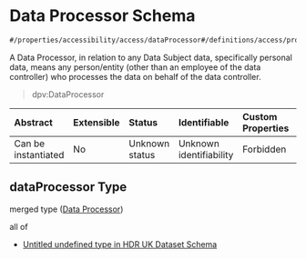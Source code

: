 # Data Processor Schema

```txt
#/properties/accessibility/access/dataProcessor#/definitions/access/properties/dataProcessor
```

A Data Processor, in relation to any Data Subject data, specifically personal data, means any person/entity (other than an employee of the data controller) who processes the data on behalf of the data controller.

> dpv:DataProcessor

| Abstract            | Extensible | Status         | Identifiable            | Custom Properties | Additional Properties | Access Restrictions | Defined In                                                                                        |
| :------------------ | :--------- | :------------- | :---------------------- | :---------------- | :-------------------- | :------------------ | :------------------------------------------------------------------------------------------------ |
| Can be instantiated | No         | Unknown status | Unknown identifiability | Forbidden         | Allowed               | none                | [dataset.schema.json*](../../../schema/dataset/latest/dataset.schema.json "open original schema") |

## dataProcessor Type

merged type ([Data Processor](dataset-definitions-access-properties-data-processor.md))

all of

*   [Untitled undefined type in HDR UK Dataset Schema](dataset-definitions-access-properties-data-processor-allof-0.md "check type definition")
